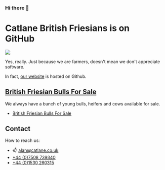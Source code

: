 ### Hi there 👋

# Catlane British Friesians is on GitHub

![](https://catlane.co.uk/images/flickr/4395113313_c1eab0968b_o.jpg?zz=1)

Yes, really. Just because we are farmers, doesn't mean we don't appreciate software.

In fact, [our website](https://catlane.co.uk) is hosted on Github.

## [British Friesian Bulls For Sale](https://catlane.co.uk/for-sale/)

We always have a bunch of young bulls, heifers and cows available for sale.

- [British Friesian Bulls For Sale](https://catlane.co.uk/for-sale/)

## Contact

How to reach us: 

- 📫 alan@catlane.co.uk
- [+44 (0)7508 739340](tel:+447508739340)
- [+44 (0)1530 260315](tel:+441530260315)


<!--
**catlane-friesians/catlane-friesians** is a ✨ _special_ ✨ repository because its `README.md` (this file) appears on your GitHub profile.

Here are some ideas to get you started:

- 🔭 I’m currently working on ...
- 🌱 I’m currently learning ...
- 👯 I’m looking to collaborate on ...
- 🤔 I’m looking for help with ...
- 💬 Ask me about ...
- 📫 How to reach me: ...
- 😄 Pronouns: ...
- ⚡ Fun fact: ...
-->
